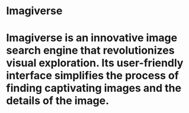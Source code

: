 # Imagiverse
# Imagiverse is an innovative image search engine that revolutionizes visual exploration. Its user-friendly interface simplifies the process of finding captivating images and the details of the image.
